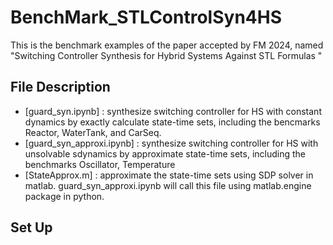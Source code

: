 # BenchMark_STLControlSyn4HS
This is the benchmark examples of the paper accepted by FM 2024, named "Switching Controller Synthesis for Hybrid Systems Against STL Formulas
"

## File Description

- [guard_syn.ipynb] : synthesize switching controller for HS with constant dynamics by exactly calculate state-time sets, including the bencmarks $\mathsf{Reactor}$, $\mathsf{WaterTank}$, and $\mathsf{CarSeq}$.
- [guard_syn_approxi.ipynb] : synthesize switching controller for HS with unsolvable sdynamics by approximate state-time sets, including the benchmarks $\mathsf{Oscillator}$, $\mathsf{Temperature}$
- [StateApprox.m] : approximate the state-time sets using SDP solver in matlab. guard_syn_approxi.ipynb will call this file using matlab.engine package in python.

## Set Up

